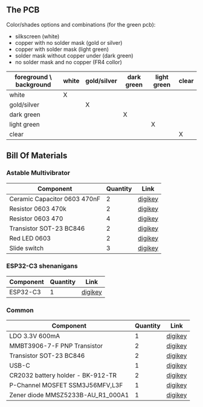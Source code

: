 ## The PCB
Color/shades options and combinations (for the green pcb):
* silkscreen (white)
* copper with no solder mask (gold or silver)
* copper with solder mask (light green)
* solder mask without copper under (dark green)
* no solder mask and no copper (FR4 collor)


| foreground \ background | white | gold/silver | dark green | light green | clear |
| -------------           |-------| ----------- | ---------- |-------------|-------|
| white                   | X     |             |            |             |       |
| gold/silver             |       |  X          |            |             |       |
| dark green              |       |             |       X    |             |       |
| light green             |       |             |            | X           |       |
| clear                   |       |             |            |             | X     |


## Bill Of Materials

### Astable Multivibrator
|Component  |Quantity |Link   |
|-----      |-----    |-----  |
|Ceramic Capacitor 0603 470nF   |2 |[digikey](https://www.digikey.se/en/products/detail/samsung-electro-mechanics/CL10B474KA8NNWC/3887742) |
|Resistor 0603 470k|2|[digikey](https://www.digikey.se/en/products/detail/stackpole-electronics-inc/RMCF0603FT470K/1761140) |
|Resistor 0603 470|4 |[digikey](https://www.digikey.se/en/products/detail/vishay-beyschlag-draloric-bc-components/MCT0603MD4700DP500/2092094) |
|Transistor SOT-23 BC846|2|[digikey](https://www.digikey.se/en/products/detail/nexperia-usa-inc/BC846B-235/1232263) |
|Red LED 0603|2|[digikey](https://www.digikey.se/en/products/detail/ams-osram-usa-inc/LS-Q976-NR-1/1227986) |
|Slide switch|3|[digikey](https://www.digikey.se/en/products/detail/c-k/PCM12SMTR/1640112?utm_medium=aggregator&utm_source=snapeda&utm_campaign=buynow) |

### ESP32-C3 shenanigans
|Component  |Quantity |Link   |
|-----      |-----    |-----  |
|ESP32-C3|1 |[digikey](https://www.digikey.se/en/products/detail/espressif-systems/ESP32-C3-WROOM-02-N4/14553031) |

### Common
|Component  |Quantity |Link   |
|-----      |-----    |-----  |
|LDO 3.3V 600mA|1        |[digikey](https://www.digikey.se/en/products/detail/diodes-incorporated/AP7366-33W5-7/9867322) |
|MMBT3906-7-F PNP Transistor|2        |[digikey](https://www.digikey.se/en/products/detail/diodes-incorporated/MMBT3906-7-F/770797) |
|Transistor SOT-23 BC846|2|[digikey](https://www.digikey.se/en/products/detail/nexperia-usa-inc/BC846B-235/1232263) |
|USB-C|1        |[digikey](https://www.digikey.se/en/products/detail/gct/USB4105-GF-A/11198441) |
|CR2032 battery holder - BK-912-TR|2        |[digikey](https://www.digikey.se/en/products/detail/mpd-memory-protection-devices/BK-912-TR/2077831?s=N4IgTCBcDaIEIGkC0BOAjGJBhAKkgcgCIgC6AvkA) |
|P-Channel MOSFET SSM3J56MFV,L3F|1        |[digikey](https://www.digikey.se/en/products/detail/toshiba-semiconductor-and-storage/SSM3J56MFV-L3F/4305160) |
|Zener diode MMSZ5233B-AU_R1_000A1|1        |[digikey](https://www.digikey.se/en/products/detail/panjit-international-inc/MMSZ5233B-AU-R1-000A1/15796616) |
